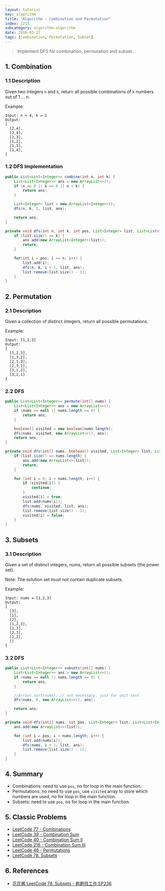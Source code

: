```yaml
---
layout: tutorial
key: algorithm
title: "Algorithm - Combination and Permutation"
index: 1215
subcategory: algorithm-algorithm
date: 2016-03-27
tags: [Combination, Permutation, Subset]
---
```


> Implement DFS for combination, permutation and subset.

## 1. Combination
### 1.1 Description
Given two integers `n` and `k`, return all possible combinations of `k` numbers out of 1 ... n.

Example:
```raw
Input: n = 4, k = 2
Output:
[
  [2,4],
  [3,4],
  [2,3],
  [1,2],
  [1,3],
  [1,4],
]
```
### 1.2 DFS Implementation
```java
public List<List<Integer>> combine(int n, int k) {
    List<List<Integer>> ans = new ArrayList<>();
    if (n <= 0 || k <= 0 || n < k) {
        return ans;
    }

    List<Integer> list = new ArrayList<Integer>();
    dfs(n, k, 1, list, ans);

    return ans;
}

private void dfs(int n, int k, int pos, List<Integer> list, List<List<Integer>> ans) {
    if (list.size() == k) {
        ans.add(new ArrayList<Integer>(list));
        return;
    }

    for(int i = pos; i <= n; i++) {
        list.add(i);
        dfs(n, k, i + 1, list, ans);
        list.remove(list.size() - 1);
    }
}
```
## 2. Permutation
### 2.1 Description
Given a collection of distinct integers, return all possible permutations.

Example:
```raw
Input: [1,2,3]
Output:
[
  [1,2,3],
  [1,3,2],
  [2,1,3],
  [2,3,1],
  [3,1,2],
  [3,2,1]
]
```
### 2.2 DFS
```java
public List<List<Integer>> permute(int[] nums) {
    List<List<Integer>> ans = new ArrayList<>();
    if (nums == null || nums.length == 0) {
        return ans;
    }

    boolean[] visited = new boolean[nums.length];
    dfs(nums, visited, new ArrayList<>(), ans);
    return ans;
}

private void dfs(int[] nums, boolean[] visited, List<Integer> list, List<List<Integer>> ans) {
    if (list.size() == nums.length) {
        ans.add(new ArrayList<>(list));
        return;
    }

    for (int i = 0; i < nums.length; i++) {
        if (visited[i]) {
            continue;
        }
        visited[i] = true;
        list.add(nums[i]);
        dfs(nums, visited, list, ans);
        list.remove(list.size() - 1);
        visited[i] = false;
    }
}
```
## 3. Subsets
### 3.1 Description
Given a set of distinct integers, nums, return all possible subsets (the power set).

Note: The solution set must not contain duplicate subsets.

Example:
```raw
Input: nums = [1,2,3]
Output:
[
  [3],
  [1],
  [2],
  [1,2,3],
  [1,3],
  [2,3],
  [1,2],
  []
]
```
### 3.2 DFS
```java
public List<List<Integer>> subsets(int[] nums) {
    List<List<Integer>> ans = new ArrayList<>();
    if (nums == null || nums.length == 0) {
        return ans;
    }

    //Arrays.sort(nums); // not necessary, just for unit test
    dfs(nums, 0, new ArrayList<>(), ans);

    return ans;
}

private void dfs(int[] nums, int pos, List<Integer> list, List<List<Integer>> ans) {
    ans.add(new ArrayList<>(list));

    for (int i = pos; i < nums.length; i++) {
        list.add(nums[i]);
        dfs(nums, i + 1, list, ans);
        list.remove(list.size() - 1);
    }
}
```

## 4. Summary
* Combinations: need to use `pos`, no for loop in the main function.
* Permutations: no need to use `pos`, use `visited` array to store which numbers are used, no for loop in the main function.
* Subsets: need to use `pos`, no for loop in the main function.

## 5. Classic Problems
* [LeetCode 77 - Combinations](https://leetcode.com/problems/combinations/)
* [LeetCode 39 - Combination Sum](https://leetcode.com/problems/combination-sum/)
* [LeetCode 40 - Combination Sum II](https://leetcode.com/problems/combination-sum-ii/)
* [LeetCode 216 - Combination Sum III](https://leetcode.com/problems/combination-sum-iii/)
* [LeetCode 46 - Permutations](https://leetcode.com/problems/permutations/)
* [LeetCode 78. Subsets](https://leetcode.com/problems/subsets/)

## 6. References
* [花花酱 LeetCode 78. Subsets - 刷题找工作 EP236](https://www.youtube.com/watch?v=CUzm-buvH_8)
